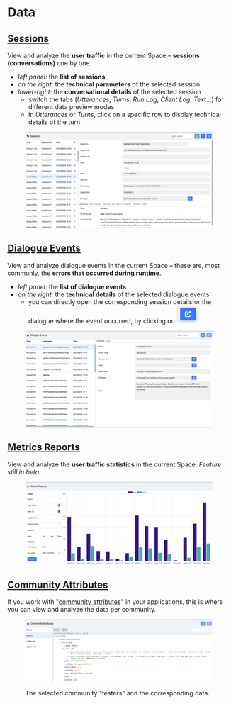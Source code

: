 # Data

## [Sessions](https://app.flowstorm.ai/#!/space/sessions)

View and analyze the **user traffic** in the current Space – **sessions (conversations)** one by one.

* _left panel:_ the **list of sessions**
* _on the right:_ the **technical parameters** of the selected session
* _lower-right:_ the **conversational details** of the selected session
  * switch the tabs (_Utterances_, _Turns_, _Run Log_, _Client Log_, _Text_...) for different data preview modes
  * in _Utterances_ or _Turns_, click on a specific row to display technical details of the turn

<figure><img src="../../.gitbook/assets/image (6).png" alt=""><figcaption></figcaption></figure>

## [Dialogue Events](https://app.flowstorm.ai/#!/space/events)

View and analyze dialogue events in the current Space – these are, most commonly, the **errors that occurred during runtime**.

* _left panel:_ the **list of dialogue events**
* _on the right:_ the **technical details** of the selected dialogue events
  * you can directly open the corresponding session details or the dialogue where the event occurred, by clicking on <img src="../../.gitbook/assets/Screenshot 2023-02-22 at 9.43.45.png" alt="" data-size="line">

<figure><img src="../../.gitbook/assets/image (105).png" alt=""><figcaption></figcaption></figure>

## [Metrics Reports](https://app.flowstorm.ai/#!/space/reports)

View and analyze the **user traffic statistics** in the current Space. _Feature still in beta._

<figure><img src="../../.gitbook/assets/image (9).png" alt=""><figcaption></figcaption></figure>

## [Community Attributes](https://app.flowstorm.ai/#!/space/communities)

If you work with "[community attributes](../../development/dialogue-model-coding/context-scopes/community.md)" in your applications, this is where you can view and analyze the data per community.

<figure><img src="../../.gitbook/assets/image (7).png" alt=""><figcaption><p>The selected community "testers" and the corresponding data.</p></figcaption></figure>
